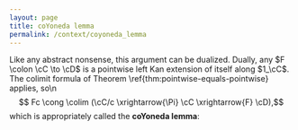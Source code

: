 ```yaml
---
layout: page
title: coYoneda lemma
permalink: /context/coyoneda_lemma
---
```

Like any abstract nonsense, this argument can be dualized. Dually, any $F \colon \cC \to \cD$ is a pointwise left Kan extension of itself along $1_\cC$. The colimit formula of Theorem \ref{thm:pointwise-equals-pointwise} applies, so\n$$ Fc \cong \colim (\cC/c \xrightarrow{\Pi} \cC \xrightarrow{F} \cD),$$ which is appropriately called the **coYoneda lemma**:

